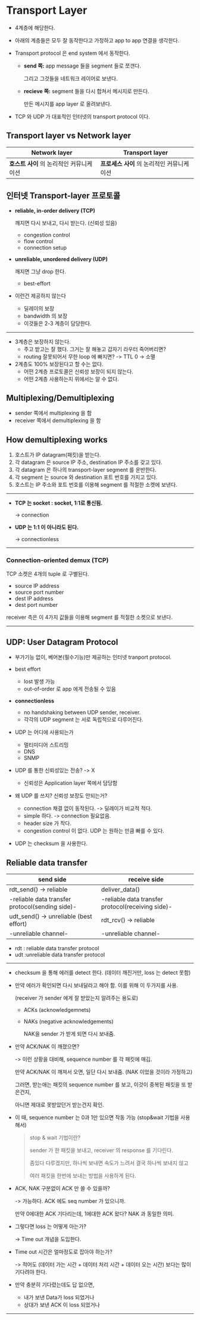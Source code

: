 # Transport Layer

- 4계층에 해당한다.
- 아래의 계층들은 모두 잘 동작한다고 가정하고 app to app 연결을 생각한다.

- Transport protocol 은 end system 에서 동작한다.

  - **send 쪽:** app message 들을 segment 들로 쪼갠다.

    그리고 그것들을 네트워크 레이어로 보낸다.

  - **recieve 쪽:** segment 들을 다시 합쳐서 메시지로 만든다.

    만든 메시지를 app layer 로 올려보낸다.

- TCP 와 UDP 가 대표적인 인터넷의 transport protocol 이다.

## Transport layer vs Network layer

| Network layer                            | Transport layer                            |
| ---------------------------------------- | ------------------------------------------ |
| **호스트 사이** 의 논리적인 커뮤니케이션 | **프로세스 사이** 의 논리적인 커뮤니케이션 |

## 인터넷 Transport-layer 프로토콜

- **reliable, in-order delivery (TCP)**

  깨지면 다시 보내고, 다시 받는다. (신뢰성 있음)

  - congestion control
  - flow control
  - connection setup

- **unreliable, unordered delivery (UDP)**

  깨지면 그냥 drop 한다.

  - best-effort

- 이런건 제공하지 않는다

  - 딜레이의 보장
  - bandwidth 의 보장
  - 이것들은 2-3 계층이 담당한다.

---

- 3계층은 보장하지 않는다.
  - 주고 받고는 잘 했다. 그거는 잘 해놓고 갑자기 라우터 죽어버리면?
  - routing 잘못되어서 무한 loop 에 빠지면? -> TTL 0 -> 소멸
- 2계층도 100% 보장된다고 할 수는 없다.
  - 어떤 2계층 프로토콜은 신뢰성 보장이 되지 않는다.
  - 어떤 2계층 사용하는지 위에서는 알 수 없다.

## Multiplexing/Demultiplexing

- sender 쪽에서 multiplexing 을 함
- receiver 쪽에서 demultiplexing 을 함

## How demultiplexing works

1. 호스트가 IP datagram(패킷)을 받는다.
2. 각 datagram 은 source IP 주소, destination IP 주소를 갖고 있다.
3. 각 datagram 은 하나의 transport-layer segment 를 운반한다.
4. 각 segment 는 source 와 destination 포트 번호를 가지고 있다.
5. 호스트는 IP 주소와 포트 번호를 이용해 segment 를 적절한 소켓에 보낸다.

---

- **TCP 는 socket : socket, 1:1로 통신됨.**

  -> connection

- **UDP 는 1:1 이 아니라도 된다.**

  -> connectionless

---

### Connection-oriented demux (TCP)

TCP 소켓은 4개의 tuple 로 구별된다.

- source IP address
- source port number
- dest IP address
- dest port number

receiver 측은 이 4가지 값들을 이용해 segment 를 적절한 소켓으로 보낸다.

---

## UDP: User Datagram Protocol

- 부가기능 없이, 베어본(필수기능)만 제공하는 인터넷 tranport protocol.
- best effort
  - lost 발생 가능
  - out-of-order 로 app 에게 전송될 수 있음
- **connectionless**
  - no handshaking between UDP sender, receiver.
  - 각각의 UDP segment 는 서로 독립적으로 다루어진다.
- UDP 는 어디에 사용되는가
  - 멀티미디어 스트리밍
  - DNS
  - SNMP
- UDP 를 통한 신뢰성있는 전송? -> X
  - 신뢰성은 Application layer 쪽에서 담당함

- 왜 UDP 를 쓰지? 신뢰성 보장도 안되는거?
  - connection 채결 없이 동작된다. -> 딜레이가 비교적 적다.
  - simple 하다. -> connection 필요없음.
  - header size 가 작다.
  - congestion control 이 없다. UDP 는 원하는 만큼 빠를 수 있다.
- UDP 는 checksum 을 사용한다.

## Reliable data transfer

| send side                                       | receive side                                      |
| ----------------------------------------------- | ------------------------------------------------- |
| rdt_send() -> reliable                          | deliver_data()                                    |
| -reliable data transfer protocol(sending side)- | -reliable data transfer protocol(receiving side)- |
| udt_send() -> unreliable (best effort)          | rdt_rcv() -> reliable                             |
| -unreliable channel-                            | -unreliable channel-                              |

- rdt : reliable data transfer protocol
- udt :unreliable data transfer protocol

---

- checksum 을 통해 에러를 detect 한다. (데이터 깨진거만, loss 는 detect 못함)

- 만약 에러가 확인되면 다시 보내달라고 해야 함. 이를 위해 이 두가지를 사용.

  (receiver 가 sender 에게 잘 받았는지 알려주는 용도로)

  - ACKs (acknowledgemnets)

  - NAKs (negative acknowledgements)

    NAK을 sender 가 받게 되면 다시 보내줌.

- 만약 ACK/NAK 이 깨졌으면?

  -> 이런 상황을 대비해, sequence number 를 각 패킷에 매김.

  만약 ACK/NAK 이 깨져서 오면, 일단 다시 보내줌. (NAK 이었을 것이라 가정하고)

  그러면, 받는애는 패킷의 sequence number 를 보고, 이것이 중복된 패킷을 또 받은건지,

  아니면 제대로 못받았던거 받는건지 확인.

- 이 때, sequence number 는 0과 1만 있으면 작동 가능 (stop&wait 기법을 사용해서)

  > stop & wait 기법이란?
  >
  > sender 가 한 패킷을 보내고, receiver 의 response 를 기다린다.
  >
  > 좀있다 다루겠지만, 하나씩 보내면 속도가 느려서 결국 하나씩 보내지 않고
  >
  > 여러 패킷을 한번에 보내는 방법을 사용하게 된다.

- ACK, NAK 구분없이 ACK 만 쓸 수 있을까?

  -> 가능하다. ACK 에도 seq number 가 있으니까.

  만약 0에대한 ACK 기다리는데, 1에대한 ACK 왔다? NAK 과 동일한 의미.

- 그렇다면 loss 는 어떻게 아는가?

  -> Time out 개념을 도입한다.

- Time out 시간은 얼마정도로 잡아야 하는가?

  -> 적어도 (데이터 가는 시간 + 데이터 처리 시간 + 데이터 오는 시간) 보다는 많이 기다려야 한다.

- 만약 충분히 기다렸는데도 답 없으면,

  - 내가 보낸 Data가 loss 되었거나
  - 상대가 보낸 ACK 이 loss 되었거나

---



